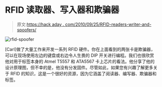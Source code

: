 # RFID 读取器、写入器和欺骗器

> 原文:[https://hack aday . com/2010/09/25/RFID-readers-writer-and-spoofers/](https://hackaday.com/2010/09/25/rfid-readers-writers-and-spoofers/)

![](../Images/40e2ad06dc6dfa8245ccfcc08506a59d.png "rfid-spoofer")

[Carl]做了大量工作来开发一系列 RFID 硬件。你在上面看到的两张卡是欺骗器，可以在现场使用左边的键盘或右边令人生畏的 DIP 开关进行编程。我们也很欣赏他对用于标签本身的 Atmel T5557 和 ATA5567 卡上芯片的看法。他分享了他的设计原理图，但不幸的是，他没有分发固件。尽管如此，如果您有兴趣了解更多关于 RFID 的知识，这是一个很好的资源，因为它涵盖了阅读器、编写器、欺骗器和标签。